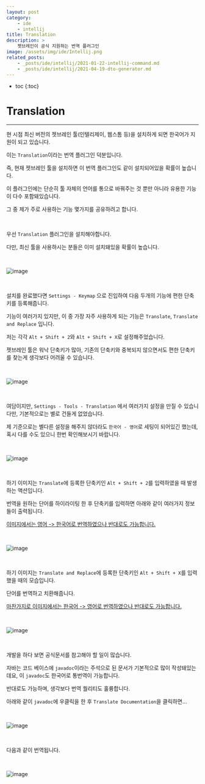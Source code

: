 ```yaml
---
layout: post
category:
    - ide
    - intellij
title: Translation
description: >
    젯브레인이 공식 지원하는 번역 플러그인
image: /assets/img/ide/Intellij.png
related_posts:
    - _posts/ide/intellij/2021-01-22-intellij-command.md
    - _posts/ide/intellij/2021-04-19-dto-generator.md
---
```


* toc
{:toc}

# Translation

---

현 시점 최신 버전의 젯브레인 툴(인텔리제이, 웹스톰 등)을 설치하게 되면 한국어가 지원이 되고 있습니다.

이는 `Translation`이라는 번역 플러그인 덕분입니다.

즉, 현재 젯브레인 툴을 설치하면 이 번역 플러그인도 같이 설치되어있을 확률이 높습니다.

이 플러그인에는 단순히 툴 자체의 언어를 통으로 바꿔주는 것 뿐만 아니라 유용한 기능이 다수 포함돼있습니다.

그 중 제가 주로 사용하는 기능 몇가지를 공유하려고 합니다.

<br />

우선 `Translation` 플러그인을 설치해야합니다.

다만, 최신 툴을 사용하시는 분들은 이미 설치돼있을 확률이 높습니다.

<br />

![image](https://user-images.githubusercontent.com/71188307/154848013-7aea49b7-351a-41e6-90d2-eae6b973c4bf.JPG)

<br />

설치를 완료했다면 `Settings - Keymap` 으로 진입하여 다음 두개의 기능에 편한 단축키를 등록해줍니다.

기능이 여러가지 있지만, 이 중 가장 자주 사용하게 되는 기능은 `Translate`, `Translate and Replace` 입니다.

저는 각각 `Alt + Shift + 2`와 `Alt + Shift + X`로 설정해주었습니다.

젯브레인 툴은 워낙 단축키가 많아, 기존의 단축키와 중복되지 않으면서도 편한 단축키를 찾는게 생각보다 어려울 수 있습니다.

<br />

![image](https://user-images.githubusercontent.com/71188307/154848014-e8cb78dd-0e14-4464-ae05-a88cbbda56f0.JPG)

<br />

여담이지만, `Settings - Tools - Translation` 에서 여러가지 설정을 만질 수 있습니다만, 기본적으로는 별로 건들게 없었습니다.

제 기준으로는 별다른 설정을 해주지 않더라도 `한국어 - 영어`로 세팅이 되어있긴 했는데, 혹시 다를 수도 있으니 한번 확인해보시기 바랍니다. 

<br />

![image](https://user-images.githubusercontent.com/71188307/154848264-51f61004-706f-4a5c-964f-430b4d5e17e2.JPG)

<br />

하기 이미지는 `Translate`에 등록한 단축키인 `Alt + Shift + 2`를 입력하였을 때 발생하는 액션입니다.

번역을 원하는 단어를 하이라이팅 한 후 단축키를 입력하면 아래와 같이 여러가지 정보들이 출력됩니다.

<u>이미지에서는 영어 -> 한국어로 번역하였으나 반대로도 가능합니다.</u>

<br />

![image](https://user-images.githubusercontent.com/71188307/154848015-80ded8e3-da6a-42fc-9bc1-5ac4bc269928.JPG)

<br />

하기 이미지는 `Translate and Replace`에 등록한 단축키인 `Alt + Shift + X`를 입력했을 때의 모습입니다.

단어를 번역하고 치환해줍니다.

<u>마찬가지로 이미지에서는 한국어 -> 영어로 번역하였으나 반대로도 가능합니다.</u>

<br />

![image](https://user-images.githubusercontent.com/71188307/154848017-353f882c-6e51-46af-a5f9-305dcf18a425.JPG)

<br />

개발을 하다 보면 공식문서를 참고해야 할 일이 많습니다.

자바는 코드 베이스에 `javadoc`이라는 주석으로 된 문서가 기본적으로 많이 작성돼있는데요, 이 `javadoc`도 한국어로 통번역이 가능합니다. 

반대로도 가능하며, 생각보다 번역 퀄리티도 훌륭합니다.

아래와 같이 `javadoc`에 우클릭을 한 후 `Translate Documentation`을 클릭하면...

<br />

![image](https://user-images.githubusercontent.com/71188307/154848018-ce37cfc3-5e04-4a76-9943-fc332e27d237.JPG)

<br />

다음과 같이 번역됩니다.

<br />

![image](https://user-images.githubusercontent.com/71188307/154848019-c0b4f206-7fc5-498c-9af1-d53d56377b53.JPG)

<br />


